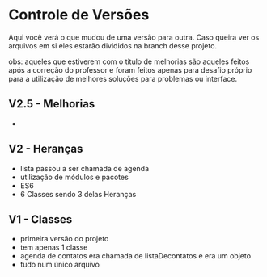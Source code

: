 # Controle de Versões
Aqui você verá o que mudou de uma versão para outra. Caso queira ver os arquivos em si eles estarão divididos na branch desse projeto.

obs: aqueles que estiverem com o titulo de melhorias são aqueles feitos após a correção do professor e foram feitos apenas para desafio próprio para a utilização de melhores soluções para problemas ou interface.

## V2.5 - Melhorias
- 

## V2 - Heranças
- lista passou a ser chamada de agenda
- utilização de módulos e pacotes
- ES6
- 6 Classes sendo 3 delas Heranças

## V1 - Classes
- primeira versão do projeto
- tem apenas 1 classe
- agenda de contatos era chamada de listaDecontatos e era um objeto
- tudo num único arquivo
